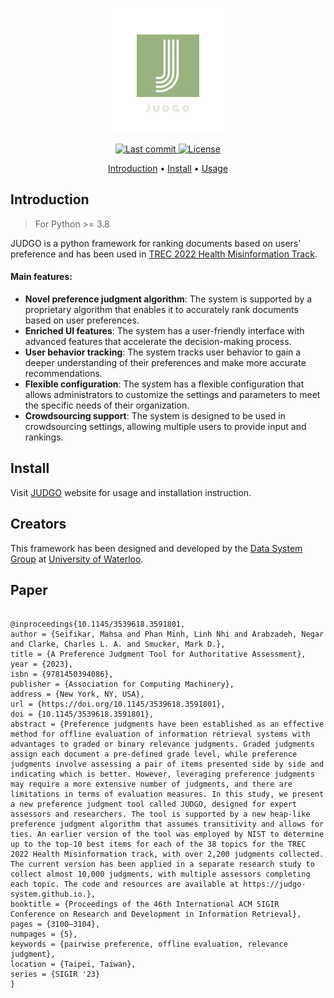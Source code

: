 <p align="center">
  <img width=200 src="./figures/icon.png">
</p>


<div align="center"><p>
    <a href="https://github.com/judgo-system/judgo/pulse">
      <img alt="Last commit" src="https://img.shields.io/github/last-commit/judgo-system/judgo"/>
    </a>
    <a href="https://github.com/judgo-system/judgo/blob/main/LICENSE">
      <img src="https://img.shields.io/github/license/judgo-system/judgo?style=flat-square&logo=MIT&label=License" alt="License"
    />
    </a>
</p>

</div>

<div align="center">
	<a href="https://judgo-system.github.io/">Introduction</a>
  <span> • </span>
    	<a href="https://judgo-system.github.io/install.html">Install</a>
  <span> • </span>
       	<a href="https://judgo-system.github.io/usage.html">Usage</a>
  <p></p>
</div>

## Introduction

> For Python >= 3.8

JUDGO is a python framework for ranking documents based on users' preference and has been used in [TREC 2022 Health Misinformation Track](https://trec-health-misinfo.github.io).

<h4>Main features:</b></h4>
							<ul>
								<li><b>Novel preference judgment algorithm</b>: The system is supported by a proprietary algorithm that enables it to accurately rank documents based on user preferences.</li>
								<li><b>Enriched UI features</b>: The system has a user-friendly interface with advanced features that accelerate the decision-making process.</li>
								<li><b>User behavior tracking</b>: The system tracks user behavior to gain a deeper understanding of their preferences and make more accurate recommendations.</li>
								<li><b>Flexible configuration</b>: The system has a flexible configuration that allows administrators to customize the settings and parameters to meet the specific needs of their organization.</li>
								<li><b>Crowdsourcing support</b>: The system is designed to be used in crowdsourcing settings, allowing multiple users to provide input and rankings.</li>
							</ul> 
 

## Install 
Visit <a href="https://judgo-system.github.io/">JUDGO</a> website for usage and installation instruction. 


## Creators

This framework has been designed and developed by the [Data System Group](https://uwaterloo.ca/data-systems-group/) at [University of Waterloo](https://uwaterloo.ca/). 


## Paper

```

@inproceedings{10.1145/3539618.3591801,
author = {Seifikar, Mahsa and Phan Minh, Linh Nhi and Arabzadeh, Negar and Clarke, Charles L. A. and Smucker, Mark D.},
title = {A Preference Judgment Tool for Authoritative Assessment},
year = {2023},
isbn = {9781450394086},
publisher = {Association for Computing Machinery},
address = {New York, NY, USA},
url = {https://doi.org/10.1145/3539618.3591801},
doi = {10.1145/3539618.3591801},
abstract = {Preference judgments have been established as an effective method for offline evaluation of information retrieval systems with advantages to graded or binary relevance judgments. Graded judgments assign each document a pre-defined grade level, while preference judgments involve assessing a pair of items presented side by side and indicating which is better. However, leveraging preference judgments may require a more extensive number of judgments, and there are limitations in terms of evaluation measures. In this study, we present a new preference judgment tool called JUDGO, designed for expert assessors and researchers. The tool is supported by a new heap-like preference judgment algorithm that assumes transitivity and allows for ties. An earlier version of the tool was employed by NIST to determine up to the top-10 best items for each of the 38 topics for the TREC 2022 Health Misinformation track, with over 2,200 judgments collected. The current version has been applied in a separate research study to collect almost 10,000 judgments, with multiple assessors completing each topic. The code and resources are available at https://judgo-system.github.io.},
booktitle = {Proceedings of the 46th International ACM SIGIR Conference on Research and Development in Information Retrieval},
pages = {3100–3104},
numpages = {5},
keywords = {pairwise preference, offline evaluation, relevance judgment},
location = {Taipei, Taiwan},
series = {SIGIR '23}
}


```

